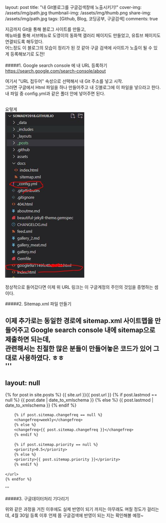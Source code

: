 layout: post
title:  "내 Git블로그를 구글검색창에 노출시키기!"
cover-img: /assets/img/path.jpg
thumbnail-img: /assets/img/thumb.png
share-img: /assets/img/path.jpg
tags: [Github, Blog, 코딩공부, 구글검색]
comments: true

지금까지 Git을 통해 블로그 사이트를 만들고,<br>
메뉴바를 통해 서브메뉴로 도영이의 동화책 갤러리 페이지도 만들었고, 유튜브 페이지도  연결되도록 해두었다. <br>
어느정도 이 블로그의 모습이 정리가 된 것 같아 구글 검색에 사이트가 노출이 될 수 있게 등록해보기로 도전! <br>
<br>
#####1.  Google search console 에 내 URL 등록하기 https://search.google.com/search-console/about<br>

여기서 "URL 접두어" 속성으로 선택해서 내 Git 주소를 넣고 시작. <br>
그러면 구글에서 Html 파일을 하나 만들어주고 내 깃블로그에 이 파일을 넣으라고 한다. <br>
내 파일 중 config.yml과 같은 폴더 안에 넣어주면 된다.  <br>
<br>

요렇게<br>
![캡쳐1](\assets\gallery\230430_googlescreenshot_1.jpg)<br>
<br>
정상적으로 들어갔다면 이제 위 URL 링크는 이 구글계정의 주인의 것임을 증명하는 셈이다. <br>


#####2. Sitemap.xml 파일 만들기 <br>

이제 추가로는 동일한 경로에 sitemap.xml 사이트맵을 만들어주고 Google search console 내에 sitemap으로 제출하면 되는데, <br>
관련해서는 친절한 많은 분들이 만들어놓은 코드가 있어 그대로 사용하였다. ㅎㅎ  <br>
'''
---
layout: null
---

<?xml version="1.0" encoding="UTF-8"?>
<urlset xmlns:xsi="http://www.w3.org/2001/XMLSchema-instance"
        xsi:schemaLocation="http://www.sitemaps.org/schemas/sitemap/0.9 http://www.sitemaps.org/schemas/sitemap/0.9/sitemap.xsd"
        xmlns="http://www.sitemaps.org/schemas/sitemap/0.9">
    {% for post in site.posts %}
    <url>
        <loc>{{ site.url }}{{ post.url }}</loc>
        {% if post.lastmod == null %}
        <lastmod>{{ post.date | date_to_xmlschema }}</lastmod>
        {% else %}
        <lastmod>{{ post.lastmod | date_to_xmlschema }}</lastmod>
        {% endif %}

        {% if post.sitemap.changefreq == null %}
        <changefreq>weekly</changefreq>
        {% else %}
        <changefreq>{{ post.sitemap.changefreq }}</changefreq>
        {% endif %}

        {% if post.sitemap.priority == null %}
        <priority>0.5</priority>
        {% else %}
        <priority>{{ post.sitemap.priority }}</priority>
        {% endif %}

    </url>
    {% endfor %}
</urlset>
'''

#####3. 구글데이터처리 기다리기 

위와 같은 과정을 거친 이후에도 실제 반영이 되기 까지는 아무래도 며칠 정도가 걸리는데, 
4월 30일 등록 이후 언제 쯤 구글검색에 반영이 되는 지는 확인해볼 예정~
